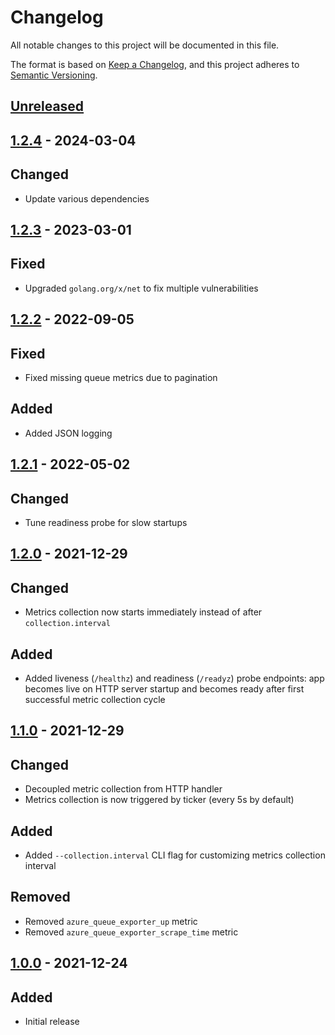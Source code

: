 # Changelog

All notable changes to this project will be documented in this file.

The format is based on [Keep a Changelog](https://keepachangelog.com/en/1.0.0/),
and this project adheres to [Semantic Versioning](https://semver.org/spec/v2.0.0.html).

## [Unreleased]

## [1.2.4] - 2024-03-04

## Changed

- Update various dependencies

## [1.2.3] - 2023-03-01

## Fixed

- Upgraded `golang.org/x/net` to fix multiple vulnerabilities

## [1.2.2] - 2022-09-05

## Fixed

- Fixed missing queue metrics due to pagination

## Added

- Added JSON logging

## [1.2.1] - 2022-05-02

## Changed

- Tune readiness probe for slow startups

## [1.2.0] - 2021-12-29

## Changed

- Metrics collection now starts immediately instead of after `collection.interval`

## Added

- Added liveness (`/healthz`) and readiness (`/readyz`) probe endpoints: app becomes live on HTTP server startup and becomes ready after first successful metric collection cycle

## [1.1.0] - 2021-12-29

## Changed

- Decoupled metric collection from HTTP handler
- Metrics collection is now triggered by ticker (every 5s by default)

## Added

- Added `--collection.interval` CLI flag for customizing metrics collection interval

## Removed

- Removed `azure_queue_exporter_up` metric
- Removed `azure_queue_exporter_scrape_time` metric

## [1.0.0] - 2021-12-24

## Added

- Initial release

[unreleased]: https://github.com/youscan/azure_storage_queue_exporter/compare/v1.2.4...HEAD
[1.2.4]: https://github.com/youscan/azure_storage_queue_exporter/compare/v1.2.4...HEAD
[1.2.3]: https://github.com/youscan/azure_storage_queue_exporter/compare/v1.2.2...v1.2.3
[1.2.2]: https://github.com/youscan/azure_storage_queue_exporter/compare/v1.2.1...v1.2.2
[1.2.1]: https://github.com/youscan/azure_storage_queue_exporter/compare/v1.2.0...v1.2.1
[1.2.0]: https://github.com/youscan/azure_storage_queue_exporter/compare/v1.1.0...v1.2.0
[1.1.0]: https://github.com/youscan/azure_storage_queue_exporter/compare/v1.0.0...v1.1.0
[1.0.0]: https://github.com/youscan/azure_storage_queue_exporter/compare/02d1ad2...v1.0.0
